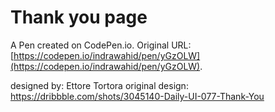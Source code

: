 # Thank you page

A Pen created on CodePen.io. Original URL: [https://codepen.io/indrawahid/pen/yGzOLW](https://codepen.io/indrawahid/pen/yGzOLW).

designed by: Ettore Tortora 
original design: https://dribbble.com/shots/3045140-Daily-UI-077-Thank-You 
